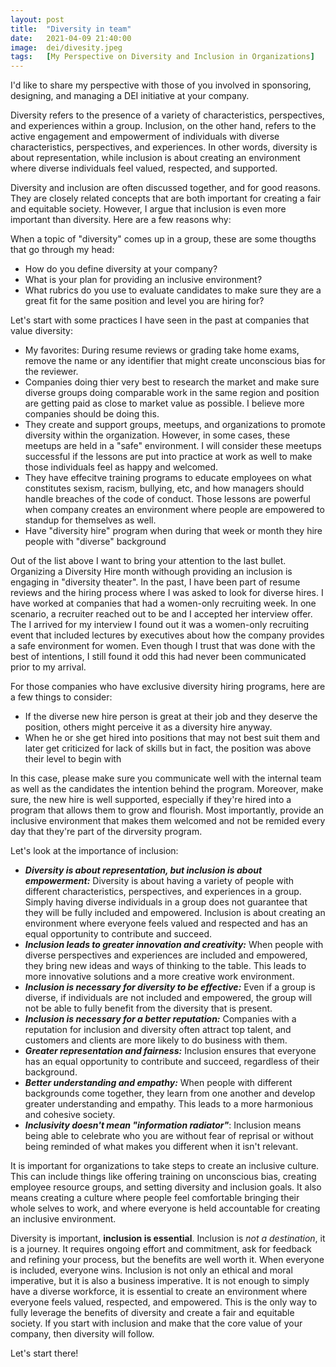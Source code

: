```yaml
---
layout: post
title:  "Diversity in team"
date:   2021-04-09 21:40:00
image:  dei/divesity.jpeg
tags:   [My Perspective on Diversity and Inclusion in Organizations]
---
```


I'd like to share my perspective with those of you involved in sponsoring, designing, and managing a DEI initiative at your company.

Diversity refers to the presence of a variety of characteristics, perspectives, and experiences within a group. Inclusion, on the other hand, refers to the active engagement and empowerment of individuals with diverse characteristics, perspectives, and experiences. In other words, diversity is about representation, while inclusion is about creating an environment where diverse individuals feel valued, respected, and supported.

Diversity and inclusion are often discussed together, and for good reasons. They are closely related concepts that are both important for creating a fair and equitable society. However, I argue that inclusion is even more important than diversity. Here are a few reasons why:

When a topic of "diversity" comes up in a group, these are some thougths that go through my head:
* How do you define diversity at your company?
* What is your plan for providing an inclusive environment?
* What rubrics do you use to evaluate candidates to make sure they are a great fit for the same position and level you are hiring for?

Let's start with some practices I have seen in the past at companies that value diversity:
* My favorites: During resume reviews or grading take home exams, remove the name or any identifier that might create unconscious bias for the reviewer.
* Companies doing thier very best to research the market and make sure diverse groups doing comparable work in the same region and position are getting paid as close to market value as possible. I believe more companies should be doing this.
* They create and support groups, meetups, and organizations to promote diversity within the organization. However, in some cases, these meetups are held in a "safe" environment. I will consider these meetups successful if the lessons are put into practice at work as well to make those individuals feel as happy and welcomed.
* They have effecitve training programs to educate employees on what constitutes sexism, racism, bullying, etc, and how managers should handle breaches of the code of conduct. Those lessons are powerful when company creates an environment where people are empowered to standup for themselves as well.
* Have "diversity hire" program when during that week or month they hire people with "diverse" background

Out of the list above I want to bring your attention to the last bullet. Organizing a Diversity Hire month withough providing an inclusion is engaging in "diversity theater". In the past, I have been part of resume reviews and the hiring process where I was asked to look for diverse hires. I have worked at companies that had a women-only recruiting week. In one scenario, a recruiter reached out to be and I accepted her interview offer. The I arrived for my interview I found out it was a women-only recruiting event that included lectures by executives about how the company provides a safe environment for women. Even though I trust that was done with the best of intentions, I still found it odd this had never been communicated prior to my arrival.

For those companies who have exclusive diversity hiring programs, here are a few things to consider:
* If the diverse new hire person is great at their job and they deserve the position, others might perceive it as a diversity hire anyway.
* When he or she get hired into positions that may not best suit them and later get criticized for lack of skills but in fact, the position was above their level to begin with

In this case, please make sure you communicate well with the internal team as well as the candidates the intention behind the program. Moreover, make sure, the new hire is well supported, especially if they're hired into a program that allows them to grow and flourish. Most importantly, provide an inclusive environment that makes them welcomed and not be remided every day that they're part of the dirversity program.

Let's look at the importance of inclusion:
* _**Diversity is about representation, but inclusion is about empowerment:**_ Diversity is about having a variety of people with different characteristics, perspectives, and experiences in a group. Simply having diverse individuals in a group does not guarantee that they will be fully included and empowered. Inclusion is about creating an environment where everyone feels valued and respected and has an equal opportunity to contribute and succeed.
* _**Inclusion leads to greater innovation and creativity:**_ When people with diverse perspectives and experiences are included and empowered, they bring new ideas and ways of thinking to the table. This leads to more innovative solutions and a more creative work environment.
* _**Inclusion is necessary for diversity to be effective:**_ Even if a group is diverse, if individuals are not included and empowered, the group will not be able to fully benefit from the diversity that is present.
* _**Inclusion is necessary for a better reputation:**_ Companies with a reputation for inclusion and diversity often attract top talent, and customers and clients are more likely to do business with them.
* _**Greater representation and fairness:**_ Inclusion ensures that everyone has an equal opportunity to contribute and succeed, regardless of their background.
* _**Better understanding and empathy:**_ When people with different backgrounds come together, they learn from one another and develop greater understanding and empathy. This leads to a more harmonious and cohesive society.
* _**Inclusivity doesn't mean "information radiator"**_: Inclusion means being able to celebrate who you are without fear of reprisal or without being reminded of what makes you different when it isn't relevant. 

It is important for organizations to take steps to create an inclusive culture. This can include things like offering training on unconscious bias, creating employee resource groups, and setting diversity and inclusion goals. It also means creating a culture where people feel comfortable bringing their whole selves to work, and where everyone is held accountable for creating an inclusive environment. 

Diversity is important, **inclusion is essential**. Inclusion is _not a destination_, it is a journey. It requires ongoing effort and commitment, ask for feedback and refining your process, but the benefits are well worth it. When everyone is included, everyone wins. Inclusion is not only an ethical and moral imperative, but it is also a business imperative. It is not enough to simply have a diverse workforce, it is essential to create an environment where everyone feels valued, respected, and empowered. This is the only way to fully leverage the benefits of diversity and create a fair and equitable society. If you start with inclusion and make that the core value of your company, then diversity will follow.

Let's start there!
